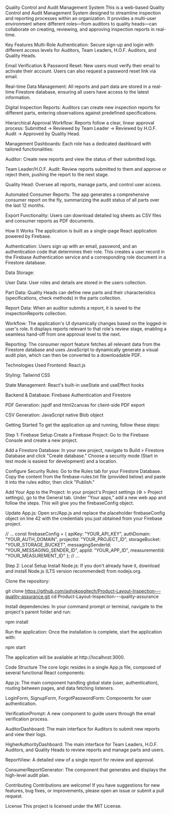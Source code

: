 Quality Control and Audit Management System
This is a web-based Quality Control and Audit Management System designed to streamline inspection and reporting processes within an organization. It provides a multi-user environment where different roles—from auditors to quality heads—can collaborate on creating, reviewing, and approving inspection reports in real-time.

Key Features
Multi-Role Authentication: Secure sign-up and login with different access levels for Auditors, Team Leaders, H.O.F. Auditors, and Quality Heads.

Email Verification & Password Reset: New users must verify their email to activate their account. Users can also request a password reset link via email.

Real-time Data Management: All reports and part data are stored in a real-time Firestore database, ensuring all users have access to the latest information.

Digital Inspection Reports: Auditors can create new inspection reports for different parts, entering observations against predefined specifications.

Hierarchical Approval Workflow: Reports follow a clear, linear approval process: Submitted -> Reviewed by Team Leader -> Reviewed by H.O.F. Audit -> Approved by Quality Head.

Management Dashboards: Each role has a dedicated dashboard with tailored functionalities:

Auditor: Create new reports and view the status of their submitted logs.

Team Leader/H.O.F. Audit: Review reports submitted to them and approve or reject them, pushing the report to the next stage.

Quality Head: Oversee all reports, manage parts, and control user access.

Automated Consumer Reports: The app generates a comprehensive consumer report on the fly, summarizing the audit status of all parts over the last 12 months.

Export Functionality: Users can download detailed log sheets as CSV files and consumer reports as PDF documents.

How It Works
The application is built as a single-page React application powered by Firebase.

Authentication: Users sign up with an email, password, and an authentication code that determines their role. This creates a user record in the Firebase Authentication service and a corresponding role document in a Firestore database.

Data Storage:

User Data: User roles and details are stored in the users collection.

Part Data: Quality Heads can define new parts and their characteristics (specifications, check methods) in the parts collection.

Report Data: When an auditor submits a report, it is saved to the inspectionReports collection.

Workflow: The application's UI dynamically changes based on the logged-in user's role. It displays reports relevant to that role's review stage, enabling a seamless hand-off from one approval level to the next.

Reporting: The consumer report feature fetches all relevant data from the Firestore database and uses JavaScript to dynamically generate a visual audit plan, which can then be converted to a downloadable PDF.

Technologies Used
Frontend: React.js

Styling: Tailwind CSS

State Management: React's built-in useState and useEffect hooks

Backend & Database: Firebase Authentication and Firestore

PDF Generation: jspdf and html2canvas for client-side PDF export

CSV Generation: JavaScript native Blob object

Getting Started
To get the application up and running, follow these steps:

Step 1: Firebase Setup
Create a Firebase Project: Go to the Firebase Console and create a new project.

Add a Firestore Database: In your new project, navigate to Build > Firestore Database and click "Create database." Choose a security mode (Start in test mode is easiest for development) and a location.

Configure Security Rules: Go to the Rules tab for your Firestore Database. Copy the content from the firebase-rules.txt file (provided below) and paste it into the rules editor, then click "Publish."

Add Your App to the Project: In your project's Project settings (⚙️ > Project settings), go to the General tab. Under "Your apps," add a new web app and follow the steps. This will give you the firebaseConfig object.

Update App.js: Open src/App.js and replace the placeholder firebaseConfig object on line 42 with the credentials you just obtained from your Firebase project.

// ...
const firebaseConfig = {
  apiKey: "YOUR_API_KEY",
  authDomain: "YOUR_AUTH_DOMAIN",
  projectId: "YOUR_PROJECT_ID",
  storageBucket: "YOUR_STORAGE_BUCKET",
  messagingSenderId: "YOUR_MESSAGING_SENDER_ID",
  appId: "YOUR_APP_ID",
  measurementId: "YOUR_MEASUREMENT_ID"
};
// ...

Step 2: Local Setup
Install Node.js: If you don't already have it, download and install Node.js (LTS version recommended) from nodejs.org.

Clone the repository:

git clone https://github.com/ashokpsgitech/Product-Layout-Inspection---quality-assurance.git
cd Product-Layout-Inspection---quality-assurance

Install dependencies: In your command prompt or terminal, navigate to the project's parent folder and run:

npm install

Run the application: Once the installation is complete, start the application with:

npm start

The application will be available at http://localhost:3000.

Code Structure
The core logic resides in a single App.js file, composed of several functional React components:

App.js: The main component handling global state (user, authentication), routing between pages, and data fetching listeners.

LoginForm, SignupForm, ForgotPasswordForm: Components for user authentication.

VerificationPrompt: A new component to guide users through the email verification process.

AuditorDashboard: The main interface for Auditors to submit new reports and view their logs.

HigherAuthorityDashboard: The main interface for Team Leaders, H.O.F. Auditors, and Quality Heads to review reports and manage parts and users.

ReportView: A detailed view of a single report for review and approval.

ConsumerReportGenerator: The component that generates and displays the high-level audit plan.

Contributing
Contributions are welcome! If you have suggestions for new features, bug fixes, or improvements, please open an issue or submit a pull request.

License
This project is licensed under the MIT License.